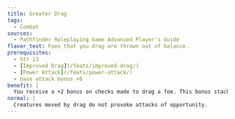 ```yaml
---
title: Greater Drag
tags:
  - Combat
sources:
  - Pathfinder Roleplaying Game Advanced Player's Guide
flavor_text: Foes that you drag are thrown out of balance.
prerequisites:
  - Str 13
  - [Improved Drag](/feats/improved-drag/)
  - [Power Attack](/feats/power-attack/)
  - base attack bonus +6
benefit: |
  You receive a +2 bonus on checks made to drag a foe. This bonus stacks with the bonus granted by [Improved Drag](/feats/improved-drag/). Whenever you drag a foe, his movement provokes attacks of opportunity from all of your allies (but not you).
normal: |
  Creatures moved by drag do not provoke attacks of opportunity.
---
```


